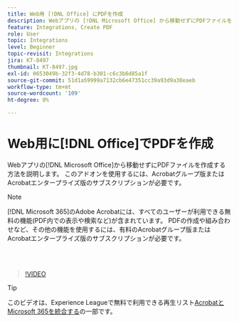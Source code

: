```yaml
---
title: Web用 [!DNL Office] にPDFを作成
description: Webアプリの [!DNL Microsoft Office] から移動せずにPDFファイルを作成する方法を説明します
feature: Integrations, Create PDF
role: User
topic: Integrations
level: Beginner
topic-revisit: Integrations
jira: KT-8497
thumbnail: KT-8497.jpg
exl-id: 0653049b-32f3-4d78-b301-c6c3b6d85a1f
source-git-commit: 51d1a59999a7132cb6e47351cc39a93d9a38eaeb
workflow-type: tm+mt
source-wordcount: '109'
ht-degree: 0%

---
```


# Web用に[!DNL Office]でPDFを作成

Webアプリの[!DNL Microsoft Office]から移動せずにPDFファイルを作成する方法を説明します。 このアドオンを使用するには、Acrobatグループ版またはAcrobatエンタープライズ版のサブスクリプションが必要です。

>[!NOTE]
>
>[!DNL Microsoft 365]のAdobe Acrobatには、すべてのユーザーが利用できる無料の機能(PDF内での表示や検索など)が含まれています。 PDFの作成や組み合わせなど、その他の機能を使用するには、有料のAcrobatグループ版またはAcrobatエンタープライズ版のサブスクリプションが必要です。

<br> 

>[!VIDEO](https://video.tv.adobe.com/v/3409134?quality=12&learn=on&hidetitle=true&captions=jpn)

>[!TIP]
>
>このビデオは、Experience Leagueで無料で利用できる再生リスト[AcrobatとMicrosoft 365を統合する](https://experienceleague.adobe.com/ja/playlists/acrobat-integrate-microsoft-365)の一部です。
